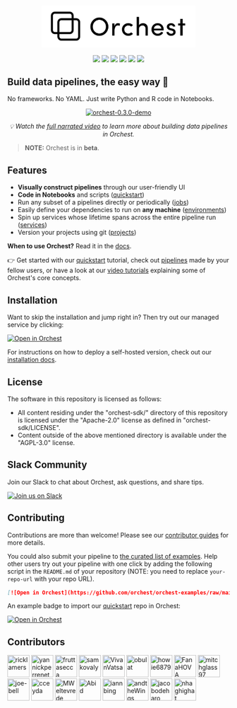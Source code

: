<p align="center">
<a href="https://orchest.io">
  <img src="docs/source/img/logo.png" width="350px" />
</a>
</p>

<p align="center">
<a href=https://orchest.io><img src="https://img.shields.io/badge/Website-violet?style=flat&logo=webflow&labelColor=5c5c5c"></a>
<a href=https://docs.orchest.io/en/stable><img src="https://readthedocs.org/projects/orchest/badge/?version=stable&style=flat"></a>
<a href=https://www.orchest.io/video-tutorials><img src="https://img.shields.io/badge/Video tutorials-blue?style=flat&logo=airplayvideo&labelColor=5c5c5c"></a>
<a href=https://docs.orchest.io/en/stable/getting_started/quickstart.html><img src="https://img.shields.io/badge/Quickstart-blue?style=flat&logo=readthedocs&labelColor=5c5c5c&color=fc0373"></a>
<a href=https://www.orchest.io/#orchest-cloud><img src="https://img.shields.io/badge/Orchest%20Cloud-blue?style=flat&logo=iCloud&labelColor=5c5c5c&logoColor=white"></a>
<a href=https://join.slack.com/t/orchest/shared_invite/zt-g6wooj3r-6XI8TCWJrXvUnXKdIKU_8w><img src="https://img.shields.io/badge/Slack-violet?style=flat&logo=slack&labelColor=5c5c5c"></a>
</p>

## Build data pipelines, the easy way 🙌

No frameworks. No YAML. Just write Python and R code in Notebooks.

<p align="center">
<a target="_blank" href="https://vimeo.com/589879082"><img src="https://user-images.githubusercontent.com/1309307/111806797-a2c10300-88d2-11eb-9f21-bf1544f95b34.gif" width="868px" alt="orchest-0.3.0-demo" /></a/></p>
<p align="center">
  <i>💡 Watch the <a target="_blank" href="https://vimeo.com/589879082">full narrated video</a> to learn more about building data pipelines in Orchest.</i>
 </p>

> **NOTE:** Orchest is in **beta**.

## Features

- **Visually construct pipelines** through our user-friendly UI
- **Code in Notebooks** and scripts
  ([quickstart](https://docs.orchest.io/en/stable/getting_started/quickstart.html))
- Run any subset of a pipelines directly or periodically
  ([jobs](https://docs.orchest.io/en/stable/fundamentals/jobs.html))
- Easily define your dependencies to run on **any machine**
  ([environments](https://docs.orchest.io/en/stable/fundamentals/environments.html))
- Spin up services whose lifetime spans across the entire pipeline run
  ([services](https://docs.orchest.io/en/stable/fundamentals/services.html))
- Version your projects using git
  ([projects](https://docs.orchest.io/en/stable/fundamentals/projects.html))

**When to use Orchest?** Read it in the
[docs](https://docs.orchest.io/en/stable/getting_started/when_to_use_orchest.html).

👉 Get started with our
[quickstart](https://docs.orchest.io/en/stable/getting_started/quickstart.html) tutorial,
check out [pipelines](https://github.com/orchest/orchest-examples) made by your fellow
users, or have a look at our [video tutorials](https://www.orchest.io/video-tutorials)
explaining some of Orchest's core concepts.

## Installation

Want to skip the installation and jump right in? Then try out our managed service by clicking:

[![Open in Orchest](https://github.com/orchest/orchest-examples/raw/main/imgs/open_in_orchest_large.svg)](https://cloud.orchest.io/)

For instructions on how to deploy a self-hosted version, check out our [installation
docs](https://docs.orchest.io/en/stable/getting_started/installation.html).

## License

The software in this repository is licensed as follows:

- All content residing under the "orchest-sdk/" directory of this repository is licensed under the
  "Apache-2.0" license as defined in "orchest-sdk/LICENSE".
- Content outside of the above mentioned directory is available under the "AGPL-3.0" license.

## Slack Community

Join our Slack to chat about Orchest, ask questions, and share tips.

[![Join us on Slack](https://img.shields.io/badge/%20-Join%20us%20on%20Slack-blue?style=for-the-badge&logo=slack&labelColor=5c5c5c)](https://join.slack.com/t/orchest/shared_invite/zt-g6wooj3r-6XI8TCWJrXvUnXKdIKU_8w)

## Contributing

Contributions are more than welcome! Please see our
[contributor guides](https://docs.orchest.io/en/stable/development/contributing.html)
for more details.

You could also submit your pipeline to [the curated list of examples](https://github.com/orchest/orchest-examples). Help other users try out your pipeline with one click by adding the following script in the `README.md` of your repository (NOTE: you need to replace `your-repo-url` with your repo URL).

```markdown
[![Open in Orchest](https://github.com/orchest/orchest-examples/raw/main/imgs/open_in_orchest.svg)](https://cloud.orchest.io/?import_url=your-repo-url)
```

An example badge to import our [quickstart](https://github.com/orchest/quickstart) repo in Orchest:

[![Open in Orchest](https://github.com/orchest/orchest-examples/raw/main/imgs/open_in_orchest.svg)](https://cloud.orchest.io/?import_url=https://github.com/orchest/quickstart)

## Contributors

<!-- To get src for img: https://api.github.com/users/username -->

<a href="https://github.com/ricklamers"><img src="https://avatars2.githubusercontent.com/u/1309307?v=4" title="ricklamers" width="50" height="50"></a>
<a href="https://github.com/yannickperrenet"><img src="https://avatars0.githubusercontent.com/u/26223174?v=4" title="yannickperrenet" width="50" height="50"></a>
<a href="https://github.com/fruttasecca"><img src="https://avatars3.githubusercontent.com/u/19429509?v=4" title="fruttasecca" width="50" height="50"></a>
<a href="https://github.com/samkovaly"><img src="https://avatars2.githubusercontent.com/u/32314099?v=4" title="samkovaly" width="50" height="50"></a>
<a href="https://github.com/VivanVatsa"><img src="https://avatars0.githubusercontent.com/u/56357691?v=4" title="VivanVatsa" width="50" height="50"></a>
<a href="https://github.com/obulat"><img src="https://avatars1.githubusercontent.com/u/15233243?v=4" title="obulat" width="50" height="50"></a>
<a href="https://github.com/howie6879"><img src="https://avatars.githubusercontent.com/u/17047388?v=4" title="howie6879" width="50" height="50"></a>
<a href="https://github.com/FanaHOVA"><img src="https://avatars.githubusercontent.com/u/6490430?v=4" title="FanaHOVA" width="50" height="50"></a>
<a href="https://github.com/mitchglass97"><img src="https://avatars.githubusercontent.com/u/52224377?v=4" title="mitchglass97" width="50" height="50"></a>
<a href="https://github.com/joe-bell"><img src="https://avatars.githubusercontent.com/u/7349341?v=4" title="joe-bell" width="50" height="50"></a>
<a href="https://github.com/cceyda"><img src="https://avatars.githubusercontent.com/u/15624271?v=4" title="cceyda" width="50" height="50"></a>
<a href="https://github.com/MWeltevrede"><img src="https://avatars.githubusercontent.com/u/31962715?v=4" title="MWeltevrede" width="50" height="50"></a>
<a href="https://github.com/kingabzpro"><img src="https://avatars.githubusercontent.com/u/36753484?v=4" title="Abid" width="50" height="50"></a>
<a href="https://github.com/iannbing"><img src="https://avatars.githubusercontent.com/u/627607?v=4" title="iannbing" width="50" height="50"></a>
<a href="https://github.com/andtheWings"><img src="https://avatars.githubusercontent.com/u/5892089?v=4" title="andtheWings" width="50" height="50"></a>
<a href="https://github.com/jacobodeharo"><img src="https://avatars.githubusercontent.com/jacobodeharo?v=4" title="jacobodeharo" width="50" height="50"></a>
<a href="https://github.com/nhaghighat"><img src="https://avatars.githubusercontent.com/u/3792293?v=4" title="nhaghighat" width="50" height="50"></a>
